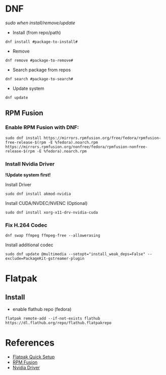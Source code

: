 # DNF
*sudo when install/remove/update*
- Install (from repo/path)
```shell
dnf install #package-to-install#
```
- Remove
```shell
dnf remove #package-to-remove#
```
- Search package from repos
```shell
dnf search #package-to-search#
```
- Update system
```shell
dnf update
```
## RPM Fusion
### Enable RPM Fusion with DNF:
```shell
sudo dnf install https://mirrors.rpmfusion.org/free/fedora/rpmfusion-free-release-$(rpm -E %fedora).noarch.rpm https://mirrors.rpmfusion.org/nonfree/fedora/rpmfusion-nonfree-release-$(rpm -E %fedora).noarch.rpm
```
### Install Nvidia Driver
**!Update system first!**

Install Driver 
```shell
sudo dnf install akmod-nvidia
```
Install CUDA/NVDEC/NVENC (Optional)
```shell
sudo dnf install xorg-x11-drv-nvidia-cuda
```

### Fix H.264 Codec
```shell
dnf swap ffmpeg ffmpeg-free --allowerasing
```
Install additional codec
```shell
sudo dnf update @multimedia --setopt="install_weak_deps=False" --exclude=PackageKit-gstreamer-plugin
```

# Flatpak
## Install
- enable flathub repo (fedora)
```shell
flatpak remote-add --if-not-exists flathub https://dl.flathub.org/repo/flathub.flatpakrepo
```

# References
- [Flatpak Quick Setup](https://flatpak.org/setup/)
- [RPM Fusion](https://rpmfusion.org/)
- [Nvidia Driver](https://rpmfusion.org/Howto/NVIDIA)